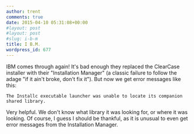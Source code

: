 ```yaml
---
author: trent
comments: true
date: 2015-04-10 05:31:08+00:00
#layout: post
#layout: post
#slug: i-b-m
title: I B.M.
wordpress_id: 677
---
```


IBM comes through again!  It's bad enough they replaced the ClearCase installer with their "Installation Manager" (a classic failure to follow the adage "if it ain't broke, don't fix it").  But now we get error messages like this:

    
    The Installc executable launcher was unable to locate its companion shared library.


Very helpful.  We don't know what library it was looking for, or where it was looking.  Of course, I guess I should be thankful, as it is unusual to even get error messages from the Installation Manager.
